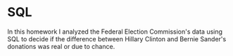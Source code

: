# SQL
In this homework I analyzed the Federal Election Commission's data using SQL to decide if the difference between Hillary Clinton and Bernie Sander's donations was real or due to chance.
